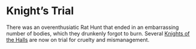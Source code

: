# Knight’s Trial

There was an overenthusiatic Rat Hunt that ended in an embarrassing number of bodies, which they drunkenly forgot to burn. Several [Knights of the Halls](/f/the_kirkhalls.md) are now on trial for cruelty and mismanagement.
